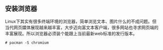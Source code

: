## 安装浏览器

Linux下其实有很多终端环境的浏览器，简单浏览文本、图片什么的不成问题。但当代网页媒体展现越来越丰富，大步迈向富文本客户端，很多网站也寻求网页端的丰富展现。所以浏览器必须装个能跟上当前最新web标准的发行版本。

`# pacman -S chromium`
